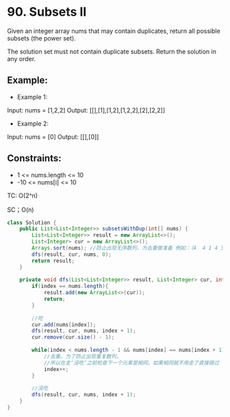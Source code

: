 # 90. Subsets II

Given an integer array nums that may contain duplicates, return all possible subsets (the power set).

The solution set must not contain duplicate subsets. Return the solution in any order.

 
## Example:
+ Example 1:

Input: nums = [1,2,2]
Output: [[],[1],[1,2],[1,2,2],[2],[2,2]]

+ Example 2:

Input: nums = [0]
Output: [[],[0]]
 

## Constraints:
+ 1 <= nums.length <= 10
+ -10 <= nums[i] <= 10

TC: O(2^n)

SC；O(n)

```java
class Solution {
    public List<List<Integer>> subsetsWithDup(int[] nums) {
        List<List<Integer>> result = new ArrayList<>();
        List<Integer> cur = new ArrayList<>();
        Arrays.sort(nums); //防止出现无序数列，为去重做准备 例如：（4  4 1 4 3，所以必须这么做来去重
        dfs(result, cur, nums, 0);
        return result;
    }
    
    private void dfs(List<List<Integer>> result, List<Integer> cur, int[] nums, int index){
        if(index == nums.length){
            result.add(new ArrayList<>(cur));
            return;
        }
        
        //吃
        cur.add(nums[index]);
        dfs(result, cur, nums, index + 1);
        cur.remove(cur.size() - 1);
        
        while(index < nums.length - 1 && nums[index] == nums[index + 1]){ 
            //去重。为了防止出现重复数列，
            //所以在走‘没吃’之前检查下一个元素是相同，如果相同就不用走了直接跳过
            index++;
        }
        
        //没吃
        dfs(result, cur, nums, index + 1);
    }
}
```
